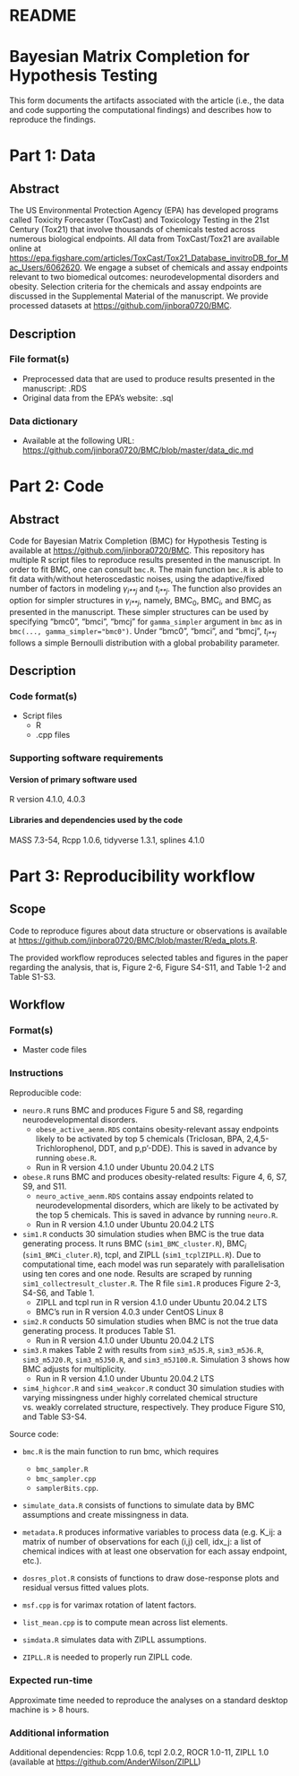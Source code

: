 README
================

# Bayesian Matrix Completion for Hypothesis Testing

This form documents the artifacts associated with the article (i.e., the
data and code supporting the computational findings) and describes how
to reproduce the findings.

# Part 1: Data

## Abstract

The US Environmental Protection Agency (EPA) has developed programs
called Toxicity Forecaster (ToxCast) and Toxicology Testing in the 21st
Century (Tox21) that involve thousands of chemicals tested across
numerous biological endpoints. All data from ToxCast/Tox21 are available
online at
<https://epa.figshare.com/articles/ToxCast/Tox21_Database_invitroDB_for_Mac_Users/6062620>.
We engage a subset of chemicals and assay endpoints relevant to two
biomedical outcomes: neurodevelopmental disorders and obesity. Selection
criteria for the chemicals and assay endpoints are discussed in the
Supplemental Material of the manuscript. We provide processed datasets
at <https://github.com/jinbora0720/BMC>.

## Description

### File format(s)

-   Preprocessed data that are used to produce results presented in the
    manuscript: .RDS
-   Original data from the EPA’s website: .sql

### Data dictionary

-   Available at the following URL:
    <https://github.com/jinbora0720/BMC/blob/master/data_dic.md>

# Part 2: Code

## Abstract

Code for Bayesian Matrix Completion (BMC) for Hypothesis Testing is
available at <https://github.com/jinbora0720/BMC>. This repository has
multiple R script files to reproduce results presented in the
manuscript. In order to fit BMC, one can consult `bmc.R`. The main
function `bmc.R` is able to fit data with/without heteroscedastic
noises, using the adaptive/fixed number of factors in modeling
*γ*<sub>*i**j*</sub> and *t*<sub>*i**j*</sub>. The function also
provides an option for simpler structures in *γ*<sub>*i**j*</sub>,
namely, BMC<sub>0</sub>, BMC<sub>*i*</sub>, and BMC<sub>*j*</sub> as
presented in the manuscript. These simpler structures can be used by
specifying “bmc0”, “bmci”, “bmcj” for `gamma_simpler` argument in `bmc`
as in `bmc(..., gamma_simpler="bmc0")`. Under “bmc0”, “bmci”, and
“bmcj”, *t*<sub>*i**j*</sub> follows a simple Bernoulli distribution
with a global probability parameter.

## Description

### Code format(s)

-   Script files
    -   R
    -   .cpp files

### Supporting software requirements

#### Version of primary software used

R version 4.1.0, 4.0.3

#### Libraries and dependencies used by the code

<!-- sessionInfo() -->

MASS 7.3-54, Rcpp 1.0.6, tidyverse 1.3.1, splines 4.1.0

# Part 3: Reproducibility workflow

## Scope

Code to reproduce figures about data structure or observations is
available at
<https://github.com/jinbora0720/BMC/blob/master/R/eda_plots.R>.

The provided workflow reproduces selected tables and figures in the
paper regarding the analysis, that is, Figure 2-6, Figure S4-S11, and
Table 1-2 and Table S1-S3.

## Workflow

### Format(s)

-   Master code files

### Instructions

Reproducible code:

-   `neuro.R` runs BMC and produces Figure 5 and S8, regarding
    neurodevelopmental disorders.
    -   `obese_active_aenm.RDS` contains obesity-relevant assay
        endpoints likely to be activated by top 5 chemicals (Triclosan,
        BPA, 2,4,5-Trichlorophenol, DDT, and p,p’-DDE). This is saved in
        advance by running `obese.R`.
    -   Run in R version 4.1.0 under Ubuntu 20.04.2 LTS
-   `obese.R` runs BMC and produces obesity-related results: Figure 4,
    6, S7, S9, and S11.
    -   `neuro_active_aenm.RDS` contains assay endpoints related to
        neurodevelopmental disorders, which are likely to be activated
        by the top 5 chemicals. This is saved in advance by running
        `neuro.R`.
    -   Run in R version 4.1.0 under Ubuntu 20.04.2 LTS
-   `sim1.R` conducts 30 simulation studies when BMC is the true data
    generating process. It runs BMC (`sim1_BMC_cluster.R`),
    BMC<sub>*i*</sub> (`sim1_BMCi_cluter.R`), tcpl, and ZIPLL
    (`sim1_tcplZIPLL.R`). Due to computational time, each model was run
    separately with parallelisation using ten cores and one node.
    Results are scraped by running `sim1_collectresult_cluster.R`. The R
    file `sim1.R` produces Figure 2-3, S4-S6, and Table 1.
    -   ZIPLL and tcpl run in R version 4.1.0 under Ubuntu 20.04.2 LTS
    -   BMC’s run in R version 4.0.3 under CentOS Linux 8
-   `sim2.R` conducts 50 simulation studies when BMC is not the true
    data generating process. It produces Table S1.
    -   Run in R version 4.1.0 under Ubuntu 20.04.2 LTS
-   `sim3.R` makes Table 2 with results from `sim3_m5J5.R`,
    `sim3_m5J6.R`, `sim3_m5J20.R`, `sim3_m5J50.R`, and `sim3_m5J100.R`.
    Simulation 3 shows how BMC adjusts for multiplicity.
    -   Run in R version 4.1.0 under Ubuntu 20.04.2 LTS
-   `sim4_highcor.R` and `sim4_weakcor.R` conduct 30 simulation studies
    with varying missingness under highly correlated chemical structure
    vs. weakly correlated structure, respectively. They produce Figure
    S10, and Table S3-S4.

Source code:

-   `bmc.R` is the main function to run bmc, which requires

    -   `bmc_sampler.R`
    -   `bmc_sampler.cpp`
    -   `samplerBits.cpp`.

-   `simulate_data.R` consists of functions to simulate data by BMC
    assumptions and create missingness in data.

-   `metadata.R` produces informative variables to process data
    (e.g. K\_ij: a matrix of number of observations for each (i,j) cell,
    idx\_j: a list of chemical indices with at least one observation for
    each assay endpoint, etc.).

-   `dosres_plot.R` consists of functions to draw dose-response plots
    and residual versus fitted values plots.

-   `msf.cpp` is for varimax rotation of latent factors.

-   `list_mean.cpp` is to compute mean across list elements.

-   `simdata.R` simulates data with ZIPLL assumptions.

-   `ZIPLL.R` is needed to properly run ZIPLL code.

### Expected run-time

Approximate time needed to reproduce the analyses on a standard desktop
machine is &gt; 8 hours.

### Additional information

Additional dependencies: Rcpp 1.0.6, tcpl 2.0.2, ROCR 1.0-11, ZIPLL 1.0
(available at <https://github.com/AnderWilson/ZIPLL>)
